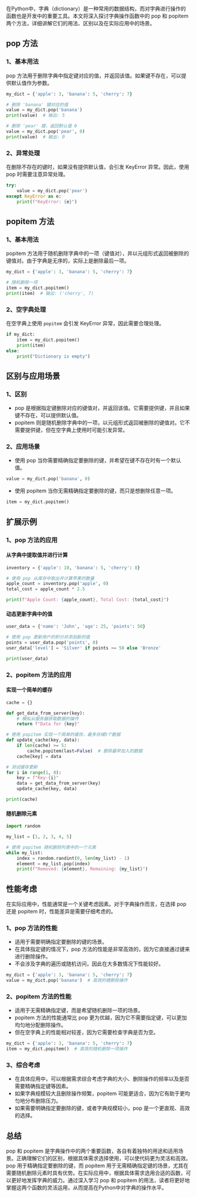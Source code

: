 在Python中，字典（dictionary）是一种常用的数据结构，而对字典进行操作的函数也是开发中的重要工具。本文将深入探讨字典操作函数中的 pop 和 popitem 两个方法，详细讲解它们的用法、区别以及在实际应用中的场景。
<a name="I3NeY"></a>
## pop 方法
<a name="m7IBP"></a>
### 1、基本用法
pop 方法用于删除字典中指定键对应的值，并返回该值。如果键不存在，可以提供默认值作为参数。
```python
my_dict = {'apple': 3, 'banana': 5, 'cherry': 7}

# 删除 'banana' 键对应的值
value = my_dict.pop('banana')
print(value)  # 输出: 5

# 删除 'pear' 键，返回默认值 0
value = my_dict.pop('pear', 0)
print(value)  # 输出: 0
```
<a name="Ei9Cl"></a>
### 2、异常处理
在删除不存在的键时，如果没有提供默认值，会引发 KeyError 异常。因此，使用 pop 时需要注意异常处理。
```python
try:
    value = my_dict.pop('pear')
except KeyError as e:
    print(f"KeyError: {e}")
```
<a name="WA3Ae"></a>
## popitem 方法
<a name="ZGIBT"></a>
### 1、基本用法
popitem 方法用于随机删除字典中的一项（键值对），并以元组形式返回被删除的键值对。由于字典是无序的，实际上是删除最后一项。
```python
my_dict = {'apple': 3, 'banana': 5, 'cherry': 7}

# 随机删除一项
item = my_dict.popitem()
print(item)  # 输出: ('cherry', 7)
```
<a name="a88Pi"></a>
### 2、空字典处理
在空字典上使用 `popitem` 会引发 KeyError 异常，因此需要合理处理。
```python
if my_dict:
    item = my_dict.popitem()
    print(item)
else:
    print("Dictionary is empty")
```
<a name="w1VfZ"></a>
## 区别与应用场景
<a name="kak3q"></a>
### 1、区别

- pop 是根据指定键删除对应的键值对，并返回该值。它需要提供键，并且如果键不存在，可以提供默认值。
- popitem 则是随机删除字典中的一项，以元组形式返回被删除的键值对。它不需要提供键，但在空字典上使用时可能引发异常。
<a name="VnQU9"></a>
### 2、应用场景

- 使用 pop 当你需要精确指定要删除的键，并希望在键不存在时有一个默认值。
```python
value = my_dict.pop('banana', 0)
```

- 使用 popitem 当你无需精确指定要删除的键，而只是想删除任意一项。
```python
item = my_dict.popitem()
```
<a name="CszLg"></a>
## 扩展示例
<a name="juZmr"></a>
### 1、pop 方法的应用
<a name="zqt9k"></a>
#### 从字典中提取值并进行计算
```python
inventory = {'apple': 10, 'banana': 5, 'cherry': 8}

# 使用 pop 从库存中取出并计算苹果的数量
apple_count = inventory.pop('apple', 0)
total_cost = apple_count * 2.5

print(f"Apple Count: {apple_count}, Total Cost: {total_cost}")
```
<a name="ADI0l"></a>
#### 动态更新字典中的值
```python
user_data = {'name': 'John', 'age': 25, 'points': 50}

# 使用 pop 更新用户的积分并添加新的值
points = user_data.pop('points', 0)
user_data['level'] = 'Silver' if points >= 50 else 'Bronze'

print(user_data)
```
<a name="yk6bs"></a>
### 2、popitem 方法的应用
<a name="Gw7or"></a>
#### 实现一个简单的缓存
```python
cache = {}

def get_data_from_server(key):
    # 模拟从服务器获取数据的操作
    return f"Data for {key}"

# 使用 popitem 实现一个简单的缓存，最多存储5个数据
def update_cache(key, data):
    if len(cache) >= 5:
        cache.popitem(last=False)  # 删除最早加入的数据
    cache[key] = data

# 测试缓存更新
for i in range(1, 8):
    key = f"Key-{i}"
    data = get_data_from_server(key)
    update_cache(key, data)

print(cache)
```
<a name="gDTMH"></a>
#### 随机删除元素
```python
import random

my_list = [1, 2, 3, 4, 5]

# 使用 popitem 随机删除列表中的一个元素
while my_list:
    index = random.randint(0, len(my_list) - 1)
    element = my_list.pop(index)
    print(f"Removed: {element}, Remaining: {my_list}")
```
<a name="o0EpO"></a>
## 性能考虑
在实际应用中，性能通常是一个关键考虑因素。对于字典操作而言，在选择 pop 还是 popitem 时，性能差异是需要仔细考虑的。
<a name="lkMSz"></a>
### 1、pop 方法的性能

- 适用于需要明确指定要删除的键的场景。
- 在具体指定键的情况下，pop 方法的性能是非常高效的，因为它直接通过键来进行删除操作。
- 不会涉及字典的遍历或随机访问，因此在大多数情况下性能较好。
```python
my_dict = {'apple': 3, 'banana': 5, 'cherry': 7}
value = my_dict.pop('banana')  # 高效的键删除操作
```
<a name="eiEcj"></a>
### 2、popitem 方法的性能

- 适用于无需精确指定键，而是希望随机删除一项的场景。
- popitem 方法的性能通常比 pop 更为优越，因为它不需要指定键，可以更加均匀地分配删除操作。
- 但在空字典上的性能相对较差，因为它需要检查字典是否为空。
```python
my_dict = {'apple': 3, 'banana': 5, 'cherry': 7}
item = my_dict.popitem()  # 高效的随机删除一项操作
```
<a name="J2xrN"></a>
### 3、综合考虑

- 在具体应用中，可以根据需求综合考虑字典的大小、删除操作的频率以及是否需要精确指定键等因素。
- 如果字典规模较大且删除操作频繁，popitem 可能更适合，因为它有助于更均匀地分布删除压力。
- 如果需要明确指定要删除的键，或者字典规模较小，pop 是一个更直观、高效的选择。
<a name="oLrAH"></a>
## 总结
pop 和 popitem 是字典操作中的两个重要函数，各自有着独特的用途和适用场景。正确理解它们的区别，根据具体需求选择使用，可以使代码更为灵活和高效。pop 用于精确指定要删除的键，而 popitem 用于无需精确指定键的场景，尤其在需要随机删除元素时具有优势。在实际应用中，根据具体需求选用合适的函数，可以更好地发挥字典的威力。通过深入学习 pop 和 popitem 的用法，读者将更好地掌握这两个函数的灵活运用，从而提高在Python中对字典的操作水平。
